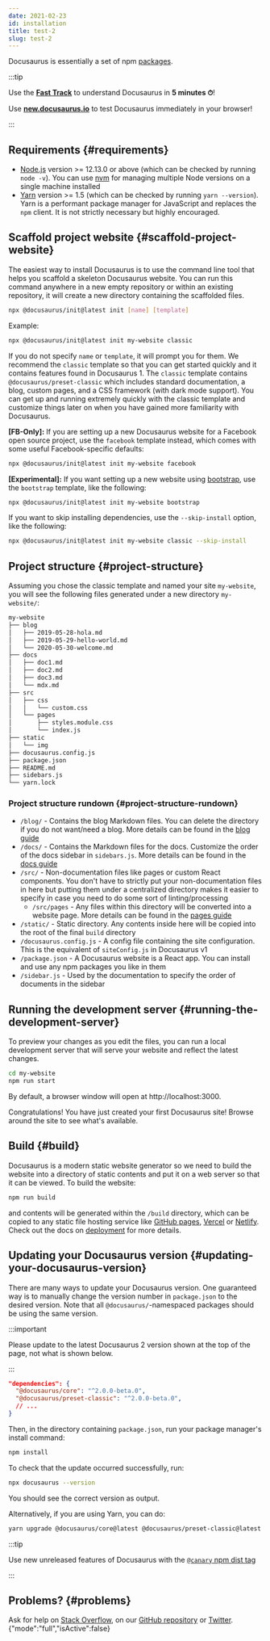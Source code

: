 ```yaml
---
date: 2021-02-23
id: installation
title: test-2
slug: test-2
---
```


Docusaurus is essentially a set of npm [packages](https://github.com/facebook/docusaurus/tree/master/packages).

:::tip

Use the **[Fast Track](introduction.md#fast-track)** to understand Docusaurus in **5 minutes ⏱**!

Use **[new.docusaurus.io](https://new.docusaurus.io)** to test Docusaurus immediately in your browser!

:::

## Requirements {#requirements}

- [Node.js](https://nodejs.org/en/download/) version >= 12.13.0 or above (which can be checked by running `node -v`). You can use [nvm](https://github.com/nvm-sh/nvm) for managing multiple Node versions on a single machine installed
- [Yarn](https://yarnpkg.com/en/) version >= 1.5 (which can be checked by running `yarn --version`). Yarn is a performant package manager for JavaScript and replaces the `npm` client. It is not strictly necessary but highly encouraged.

## Scaffold project website {#scaffold-project-website}

The easiest way to install Docusaurus is to use the command line tool that helps you scaffold a skeleton Docusaurus website. You can run this command anywhere in a new empty repository or within an existing repository, it will create a new directory containing the scaffolded files.

```bash
npx @docusaurus/init@latest init [name] [template]
```

Example:

```bash
npx @docusaurus/init@latest init my-website classic
```

If you do not specify `name` or `template`, it will prompt you for them. We recommend the `classic` template so that you can get started quickly and it contains features found in Docusaurus 1. The `classic` template contains `@docusaurus/preset-classic` which includes standard documentation, a blog, custom pages, and a CSS framework (with dark mode support). You can get up and running extremely quickly with the classic template and customize things later on when you have gained more familiarity with Docusaurus.

**[FB-Only]:** If you are setting up a new Docusaurus website for a Facebook open source project, use the `facebook` template instead, which comes with some useful Facebook-specific defaults:

```bash
npx @docusaurus/init@latest init my-website facebook
```

**[Experimental]:** If you want setting up a new website using [bootstrap](https://getbootstrap.com/), use the `bootstrap` template, like the following:

```bash
npx @docusaurus/init@latest init my-website bootstrap
```

If you want to skip installing dependencies, use the `--skip-install` option, like the following:

```bash
npx @docusaurus/init@latest init my-website classic --skip-install
```

## Project structure {#project-structure}

Assuming you chose the classic template and named your site `my-website`, you will see the following files generated under a new directory `my-website/`:

```sh
my-website
├── blog
│   ├── 2019-05-28-hola.md
│   ├── 2019-05-29-hello-world.md
│   └── 2020-05-30-welcome.md
├── docs
│   ├── doc1.md
│   ├── doc2.md
│   ├── doc3.md
│   └── mdx.md
├── src
│   ├── css
│   │   └── custom.css
│   └── pages
│       ├── styles.module.css
│       └── index.js
├── static
│   └── img
├── docusaurus.config.js
├── package.json
├── README.md
├── sidebars.js
└── yarn.lock
```

### Project structure rundown {#project-structure-rundown}

- `/blog/` - Contains the blog Markdown files. You can delete the directory if you do not want/need a blog. More details can be found in the [blog guide](blog.md)
- `/docs/` - Contains the Markdown files for the docs. Customize the order of the docs sidebar in `sidebars.js`. More details can be found in the [docs guide](./guides/docs/docs-markdown-features.mdx)
- `/src/` - Non-documentation files like pages or custom React components. You don't have to strictly put your non-documentation files in here but putting them under a centralized directory makes it easier to specify in case you need to do some sort of linting/processing
  - `/src/pages` - Any files within this directory will be converted into a website page. More details can be found in the [pages guide](guides/creating-pages.md)
- `/static/` - Static directory. Any contents inside here will be copied into the root of the final `build` directory
- `/docusaurus.config.js` - A config file containing the site configuration. This is the equivalent of `siteConfig.js` in Docusaurus v1
- `/package.json` - A Docusaurus website is a React app. You can install and use any npm packages you like in them
- `/sidebar.js` - Used by the documentation to specify the order of documents in the sidebar

## Running the development server {#running-the-development-server}

To preview your changes as you edit the files, you can run a local development server that will serve your website and reflect the latest changes.

```bash npm2yarn
cd my-website
npm run start
```

By default, a browser window will open at http://localhost:3000.

Congratulations! You have just created your first Docusaurus site! Browse around the site to see what's available.

## Build {#build}

Docusaurus is a modern static website generator so we need to build the website into a directory of static contents and put it on a web server so that it can be viewed. To build the website:

```bash npm2yarn
npm run build
```

and contents will be generated within the `/build` directory, which can be copied to any static file hosting service like [GitHub pages](https://pages.github.com/), [Vercel](https://vercel.com/) or [Netlify](https://www.netlify.com/). Check out the docs on [deployment](deployment.mdx) for more details.

## Updating your Docusaurus version {#updating-your-docusaurus-version}

There are many ways to update your Docusaurus version. One guaranteed way is to manually change the version number in `package.json` to the desired version. Note that all `@docusaurus/`-namespaced packages should be using the same version.

:::important

Please update to the latest Docusaurus 2 version shown at the top of the page, not what is shown below.

:::

```json title="package.json"
"dependencies": {
  "@docusaurus/core": "^2.0.0-beta.0",
  "@docusaurus/preset-classic": "^2.0.0-beta.0",
  // ...
}
```

Then, in the directory containing `package.json`, run your package manager's install command:

```bash npm2yarn
npm install
```

To check that the update occurred successfully, run:

```bash npm2yarn
npx docusaurus --version
```

You should see the correct version as output.

Alternatively, if you are using Yarn, you can do:

```bash
yarn upgrade @docusaurus/core@latest @docusaurus/preset-classic@latest
```

:::tip

Use new unreleased features of Docusaurus with the [`@canary` npm dist tag](/community/canary)

:::

## Problems? {#problems}

Ask for help on [Stack Overflow](https://stackoverflow.com/questions/tagged/docusaurus), on our [GitHub repository](https://github.com/facebook/docusaurus) or [Twitter](https://twitter.com/docusaurus).
{"mode":"full","isActive":false}
